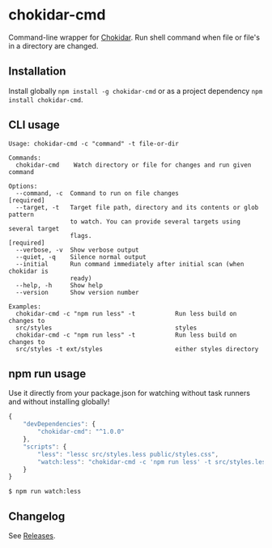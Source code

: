 chokidar-cmd
============

Command-line wrapper for [Chokidar](https://github.com/paulmillr/chokidar). Run shell command when file or file's in a
directory are changed.

## Installation

Install globally `npm install -g chokidar-cmd` or as a project dependency `npm install chokidar-cmd`.

## CLI usage

    Usage: chokidar-cmd -c "command" -t file-or-dir
    
    Commands:
      chokidar-cmd    Watch directory or file for changes and run given command
    
    Options:
      --command, -c  Command to run on file changes                       [required]
      --target, -t   Target file path, directory and its contents or glob pattern
                     to watch. You can provide several targets using several target
                     flags.                                               [required]
      --verbose, -v  Show verbose output
      --quiet, -q    Silence normal output
      --initial      Run command immediately after initial scan (when chokidar is
                     ready)
      --help, -h     Show help
      --version      Show version number
    
    Examples:
      chokidar-cmd -c "npm run less" -t           Run less build on changes to
      src/styles                                  styles
      chokidar-cmd -c "npm run less" -t           Run less build on changes to
      src/styles -t ext/styles                    either styles directory


## npm run usage

Use it directly from your package.json for watching without task runners and without installing globally!

```javascript
{
    "devDependencies": {
        "chokidar-cmd": "^1.0.0"
    },
    "scripts": {
        "less": "lessc src/styles.less public/styles.css",
        "watch:less": "chokidar-cmd -c 'npm run less' -t src/styles.less"
    }
}
```

    $ npm run watch:less


## Changelog

See [Releases](https://github.com/Hilzu/chokidar-cmd/releases).
